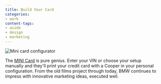 ```yaml
---
title: Build Your Card
categories:
- work
content-tags:
- aside
- design
- marketing
---
```


![Mini card configurator](/media/2006-07-10-build-your-card/minicard.thumbnail.jpg)

The [MINI Card][2] is pure genius.  Enter your VIN or choose your setup manually and they'll print your credit card with a Cooper in your personal configuration.  From the old films project through today, BMW continues to impress with innovative marketing ideas, executed well.

   [2]: http://www.4myminicard.com/
